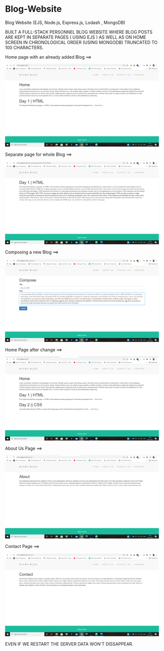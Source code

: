# Blog-Website
Blog Website (EJS, Node.js, Express.js, Lodash , MongoDB)

BUILT A FULL-STACK PERSONNEL BLOG WEBSITE WHERE BLOG POSTS ARE KEPT IN SEPARATE PAGES ( USING EJS )
AS WELL AS ON HOME SCREEN IN CHRONOLOGICAL ORDER (USING MONGODB) TRUNCATED TO 100 CHARACTERS.


Home page with an already added Blog ==>

![](images/i1.png)

Separate page for whole Blog ==>

![](images/i6.png)

Composing a new Blog ==>

![](images/i2.png)

Home Page after change ==>

![](images/i3.png)

About Us Page ==>

![](images/i4.png)

Contact Page ==>

![](images/i5.png)


EVEN IF WE RESTART THE SERVER DATA WON'T DISSAPPEAR.

